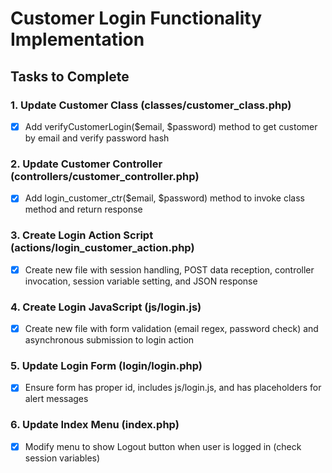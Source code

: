 # Customer Login Functionality Implementation

## Tasks to Complete

### 1. Update Customer Class (classes/customer_class.php)
- [x] Add verifyCustomerLogin($email, $password) method to get customer by email and verify password hash

### 2. Update Customer Controller (controllers/customer_controller.php)
- [x] Add login_customer_ctr($email, $password) method to invoke class method and return response

### 3. Create Login Action Script (actions/login_customer_action.php)
- [x] Create new file with session handling, POST data reception, controller invocation, session variable setting, and JSON response

### 4. Create Login JavaScript (js/login.js)
- [x] Create new file with form validation (email regex, password check) and asynchronous submission to login action

### 5. Update Login Form (login/login.php)
- [x] Ensure form has proper id, includes js/login.js, and has placeholders for alert messages

### 6. Update Index Menu (index.php)
- [x] Modify menu to show Logout button when user is logged in (check session variables)
